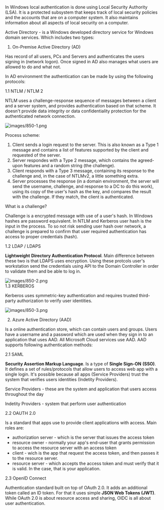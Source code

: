 


  
In Windows local authentication is done using Local Security Authority (LSA). It is a protected subsystem that keeps track of local security policies and the accounts that are on a computer system. It also maintains information about all aspects of local security on a computer.  
  
Active Directory - is a Windows developed directory service for Windows domain services. Which includes two types:  
  
1. On-Premise Active Directory (AD)  
  
Has record of all users, PCs and Servers and authenticates the users signing in (network logon). Once signed in AD also manages what users are allowed to do and what not.  
  
In AD environment the authentication can be made by using the following protocols:  
  
 1.1 NTLM / NTLM 2  
   
 NTLM uses a challenge-response sequence of messages between a client and a server system, and provides authentication based on that scheme. It doesn't provide data integrity or data confidentiality protection for the authenticated network connection.   
   
 ![images/850-1.png](images/850-1.png)  
   
 Process scheme:  
   
 1. Client sends a login request to the server. This is also known as a Type 1 message and contains a list of features supported by the client and requested of the server.  
 2. Server respondes with a Type 2 message, which contains the agreed-upon features and a random string (the challenge).  
 3. Client responds with a Type 3 message, containing its response to the challenge and, in the case of NTLMv2, a little something extra.  
 4. Server processes the response (in a domain environment, the server will send the username, challenge, and response to a DC to do this work), using its copy of the user's hash as the key, and compares the result with the challenge. If they match, the client is authenticated.  
  
 What is a challenge?  
   
 Challenge is a encrypted message with use of a user's hash. In Windows hashes are password equivalent. In NTLM and Kerberos user hash is the input in the process. To so not risk sending user hash over network, a challenge is prepared to confirm that user required authentication has access to proper credentials (hash).   
   
 1.2 LDAP / LDAPS   
   
 **Lightweight** **Directory Authentication Protocol**. Main difference between these two is that LDAPS uses encryption. Using these protcols user's workstation send the credentials using API to the Domain Controller in order to validate them and be able to log in.  
   
 ![images/850-2.png](images/850-2.png)   
 1.3 KERBEROS  
  
 Kerberos uses symmetric-key authentication and requires trusted third-party authorization to verify user identities.  
   
 ![images/850-3.png](images/850-3.png)  
  
2. Azure Active Directory (AAD)  
   
Is a online authentication store, which can contain users and groups. Users have a username and a password which are used when they sign in to an application that uses AAD. All Microsoft Cloud services use AAD. AAD supports following authentication methods:  
  
 2.1 SAML  
   
 **Security Assertion Markup Language**. Is a type of **Single Sign-ON** **(SSO)**. It defines a set of rules/protocols that allow users to access web app with a single login. It's possible because all apps (Service Providers) trust the system that verifies users identities (Indetity Providers).  
   
 Service Providers - these are the system and application that users access throughout the day  
   
 Indetity Providers - system that perform user authentication  
   
 2.2 OAUTH 2.0  
  
 Is a standard that apps use to provide client applications with access. Main roles are:  
   
 - authorization server - which is the server that issues the access token  
 - resource owner - normally your app's end-user that grants permission to access the resource server with an access token  
 - client - wich is the app that request the access token, and then passes it to the resource server.  
 - resource server - which accepts the access token and must verify that it is valid. In the case, that is your application.  
   
 2.3 OpenID Connect  
  
 Authentication standard built on top of OAuth 2.0. It adds an additional token called an ID token. For that it uses simple **JSON Web Tokens (JWT)**. While OAuth 2.0 is about resource access and sharing, OIDC is all about user authentication.  
   
